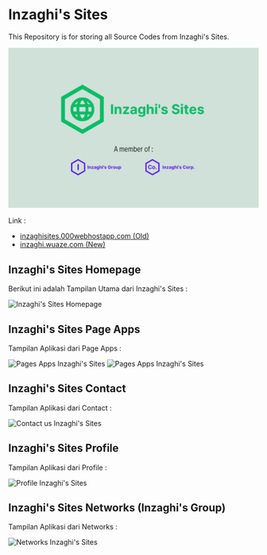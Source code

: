 # Inzaghi's Sites

This Repository is for storing all Source Codes from Inzaghi's Sites.

![Inzaghi's Sites](/isites-php/images/inzaghis-sites-by-inzaghis-group-corp.png)

Link :

- [inzaghisites.000webhostapp.com (Old)](https://inzaghisites.000webhostapp.com)
- [inzaghi.wuaze.com (New)](https://inzaghi.wuaze.com)

## Inzaghi's Sites Homepage

Berikut ini adalah Tampilan Utama dari Inzaghi's Sites :

![Inzaghi's Sites Homepage](/isites-php/images/inzaghis-sites-homepage-202409.png)

## Inzaghi's Sites Page Apps

Tampilan Aplikasi dari Page Apps :

![Pages Apps Inzaghi's Sites](/isites-php/images/inzaghis-sites-pages-apps-1.png)
![Pages Apps Inzaghi's Sites](/isites-php/images/inzaghis-sites-pages-apps-2.png)

## Inzaghi's Sites Contact

Tampilan Aplikasi dari Contact :

![Contact us Inzaghi's Sites](/isites-php/images/inzaghis-sites-contact.png)

## Inzaghi's Sites Profile

Tampilan Aplikasi dari Profile :

![Profile Inzaghi's Sites](/isites-php/images/inzaghis-sites-profile.png)

## Inzaghi's Sites Networks (Inzaghi's Group)

Tampilan Aplikasi dari Networks :

![Networks Inzaghi's Sites](/isites-php/images/inzaghis-sites-networks.png)
